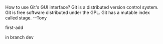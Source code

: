 How to use Git's GUI interface?
Git is a distributed version control system.
Git is free software distributed under the GPL.
Git has a mutable index called stage.
--Tony

first-add

in branch dev